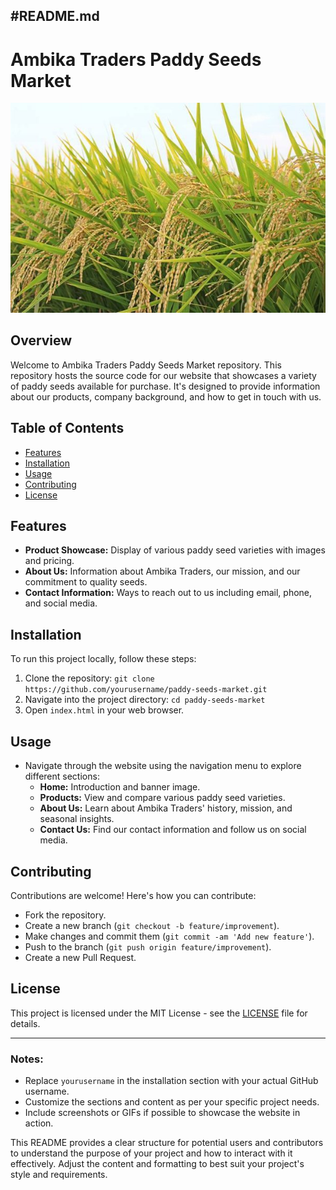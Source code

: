 #README.md
---

# Ambika Traders Paddy Seeds Market

![Ambika Traders Banner](img.jpg)

## Overview
Welcome to Ambika Traders Paddy Seeds Market repository. This repository hosts the source code for our website that showcases a variety of paddy seeds available for purchase. It's designed to provide information about our products, company background, and how to get in touch with us.

## Table of Contents
- [Features](#features)
- [Installation](#installation)
- [Usage](#usage)
- [Contributing](#contributing)
- [License](#license)

## Features
- **Product Showcase:** Display of various paddy seed varieties with images and pricing.
- **About Us:** Information about Ambika Traders, our mission, and our commitment to quality seeds.
- **Contact Information:** Ways to reach out to us including email, phone, and social media.

## Installation
To run this project locally, follow these steps:
1. Clone the repository: `git clone https://github.com/yourusername/paddy-seeds-market.git`
2. Navigate into the project directory: `cd paddy-seeds-market`
3. Open `index.html` in your web browser.

## Usage
- Navigate through the website using the navigation menu to explore different sections:
  - **Home:** Introduction and banner image.
  - **Products:** View and compare various paddy seed varieties.
  - **About Us:** Learn about Ambika Traders' history, mission, and seasonal insights.
  - **Contact Us:** Find our contact information and follow us on social media.

## Contributing
Contributions are welcome! Here's how you can contribute:
- Fork the repository.
- Create a new branch (`git checkout -b feature/improvement`).
- Make changes and commit them (`git commit -am 'Add new feature'`).
- Push to the branch (`git push origin feature/improvement`).
- Create a new Pull Request.

## License
This project is licensed under the MIT License - see the [LICENSE](LICENSE) file for details.

---

### Notes:
- Replace `yourusername` in the installation section with your actual GitHub username.
- Customize the sections and content as per your specific project needs.
- Include screenshots or GIFs if possible to showcase the website in action.

This README provides a clear structure for potential users and contributors to understand the purpose of your project and how to interact with it effectively. Adjust the content and formatting to best suit your project's style and requirements.
